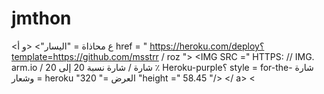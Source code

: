 # jmthon

<ع محاذاة = "اليسار"> <و أ href = " https://heroku.com/deploy؟template=https://github.com/msstrr
/ roz "> <IMG SRC =" HTTPS: // IMG. arm.io / شارة / شارة نسبة 20 إلى 20 ٪ Heroku-purple؟ style = for-the- شارة وشعار = heroku "العرض =" 320 "height =" 58.45 "/> </ a> <
